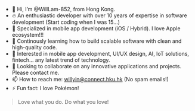 - 👋 Hi, I’m @WillLam-852, from Hong Kong.
- 🔥 An enthusiastic developer with over 10 years of expertise in software development (Start coding when I was 15...)
- 📱 Specialized in mobile app development (iOS / Hybrid). I love Apple ecosystem!!!
- 🌱 Continously learning how to build scalable software with clean and high-quality code.
- 👀 Interested in mobile app development, UI/UX design, AI, IoT solutions, fintech... any latest trend of technology.
- 💞️ Looking to collaborate on any innovative applications and projects. Please contact me.
- 📫 How to reach me: [willyin@connect.hku.hk](mailto:willyin@connect.hku.hk) (No spam emails!)
- ⚡ Fun fact: I love Pokémon!

> Love what you do. Do what you love!
